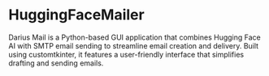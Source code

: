# HuggingFaceMailer
Darius Mail is a Python-based GUI application that combines Hugging Face AI with SMTP email sending to streamline email creation and delivery. Built using customtkinter, it features a user-friendly interface that simplifies drafting and sending emails.
